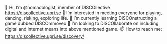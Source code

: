 👋 Hi, I’m @nomadologist, member of DISCOllective https://discollective.upri.se 
👀 I’m interested in meeting everyone for playing, dancing, risking, exploring life.
🌱 I’m currently learning DISCOnstructing a game dubbed DISCOmmoveo
💞️ I’m looking to DISCOllaborate on including digital and internet means into above mentioned game.
📫 How to reach me: https://discollective.upri.se/discovery/

<!---
nomadologist/nomadologist is a ✨ special ✨ repository because its `README.md` (this file) appears on your GitHub profile.
You can click the Preview link to take a look at your changes.
--->
